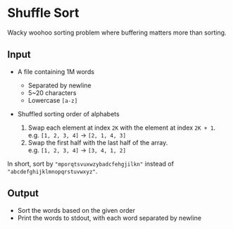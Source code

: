 # Shuffle Sort

Wacky woohoo sorting problem where buffering matters more than sorting.

## Input

- A file containing 1M words
  - Separated by newline
  - 5~20 characters
  - Lowercase `[a-z]`

- Shuffled sorting order of alphabets
  1. Swap each element at index `2K` with the element at index `2K + 1`.\
    e.g. `[1, 2, 3, 4]` → `[2, 1, 4, 3]`
  2. Swap the first half with the last half of the array.\
    e.g. `[1, 2, 3, 4]` → `[3, 4, 1, 2]`

In short, sort by `"mporqtsvuxwzybadcfehgjilkn"` instead of `"abcdefghijklmnopqrstuvwxyz"`.

## Output

- Sort the words based on the given order
- Print the words to stdout, with each word separated by newline
